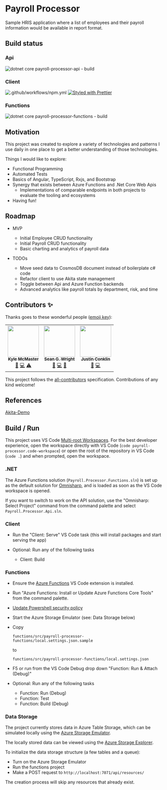 # Payroll Processor

Sample HRIS application where a list of employees and their payroll information would be available in report format.

## Build status

### Api

![dotnet core payroll-processor-api - build](https://github.com/KyleMcMaster/payroll-processor/workflows/dotnet%20core%20payroll-processor-api%20-%20build/badge.svg)

### Client

![.github/workflows/npm.yml](https://github.com/KyleMcMaster/payroll-processor/workflows/.github/workflows/npm.yml/badge.svg) [![Styled with Prettier](https://img.shields.io/badge/code_style-prettier-ff69b4.svg)](https://prettier.io)

### Functions

![dotnet core payroll-processor-functions - build](https://github.com/KyleMcMaster/payroll-processor/workflows/dotnet%20core%20payroll-processor-functions%20-%20build/badge.svg?branch=master)

## Motivation

This project was created to explore a variety of technologies and patterns I use daily in one place to get a better understanding of those technologies.

Things I would like to explore:

- Functional Programming
- Automated Tests
- Basics of Angular, TypeScript, Rxjs, and Bootstrap
- Synergy that exists between Azure Functions and .Net Core Web Apis
  - Implementations of comparable endpoints in both projects to evaluate the tooling and ecosystems
- Having fun!

## Roadmap

- MVP

  - Initial Employee CRUD functionality
  - Initial Payroll CRUD functionality
  - Basic charting and analytics of payroll data

- TODOs

  - Move seed data to CosmosDB document instead of boilerplate c# code
  - Refactor client to use Akita state management
  - Toggle between Api and Azure Function backends
  - Advanced analytics like payroll totals by department, risk, and time

## Contributors ✨

Thanks goes to these wonderful people ([emoji key](https://allcontributors.org/docs/en/emoji-key)):

<!-- ALL-CONTRIBUTORS-LIST:START - Do not remove or modify this section -->
<!-- prettier-ignore-start -->
<!-- markdownlint-disable -->
<table>
  <tr>
    <td align="center"><a href="https://github.com/KyleMcMaster"><img src="https://avatars1.githubusercontent.com/u/11415127?v=4" width="100px;" alt=""/><br /><sub><b>Kyle McMaster</b></sub></a><br /><a href="#design-KyleMcMaster" title="Design">🎨</a> <a href="https://github.com/KyleMcMaster/payroll-processor/commits?author=KyleMcMaster" title="Code">💻</a> <a href="https://github.com/KyleMcMaster/payroll-processor/commits?author=KyleMcMaster" title="Tests">⚠️</a></td>
    <td align="center"><a href="https://www.seangwright.me"><img src="https://avatars3.githubusercontent.com/u/1382768?v=4" width="100px;" alt=""/><br /><sub><b>Sean G. Wright</b></sub></a><br /><a href="#design-seangwright" title="Design">🎨</a> <a href="https://github.com/KyleMcMaster/payroll-processor/commits?author=seangwright" title="Code">💻</a> <a href="https://github.com/KyleMcMaster/payroll-processor/pulls?q=is%3Apr+reviewed-by%3Aseangwright" title="Reviewed Pull Requests">👀</a></td>
    <td align="center"><a href="https://conklin.dev"><img src="https://avatars2.githubusercontent.com/u/2951907?v=4" width="100px;" alt=""/><br /><sub><b>Justin Conklin</b></sub></a><br /><a href="https://github.com/KyleMcMaster/payroll-processor/pulls?q=is%3Apr+reviewed-by%3Aeyev" title="Reviewed Pull Requests">👀</a> <a href="https://github.com/KyleMcMaster/payroll-processor/commits?author=eyev" title="Code">💻</a></td>
  </tr>
</table>

<!-- markdownlint-enable -->
<!-- prettier-ignore-end -->

<!-- ALL-CONTRIBUTORS-LIST:END -->

This project follows the [all-contributors](https://github.com/all-contributors/all-contributors) specification. Contributions of any kind welcome!

## References

[Akita-Demo](https://github.com/seangwright/akita-demo)

## Build / Run

This project uses VS Code [Multi-root Workspaces](https://code.visualstudio.com/docs/editor/multi-root-workspaces).
For the best developer experience, open the workspace directly with VS Code (`code payroll-processor.code-workspace`)
or open the root of the repository in VS Code (`code .`) and when prompted, open the workspace.

### .NET

The Azure Functions solution (`Payroll.Processor.Functions.sln`) is set up as the default solution
for [Omnisharp](https://github.com/OmniSharp/omnisharp-vscode), and is loaded as soon as the
VS Code workspace is opened.

If you want to switch to work on the API solution, use the "Omnisharp: Select Project" command from the command palette
and select `Payroll.Processor.Api.sln`.

### Client

- Run the "Client: Serve" VS Code task (this will install packages and start serving the app)

- Optional: Run any of the following tasks

  - Client: Build

### Functions

- Ensure the [Azure Functions](https://marketplace.visualstudio.com/items?itemName=ms-azuretools.vscode-azurefunctions)
  VS Code extension is installed.

- Run "Azure Functions: Install or Update Azure Functions Core Tools" from the command palette.

- [Update Powershell security policy](https://github.com/Azure/azure-functions-core-tools/issues/1821#issuecomment-586925919)

- Start the Azure Storage Emulator (see: Data Storage below)

- Copy

  `functions/src/payroll-processor-functions/local.settings.json.sample`

  to

  `functions/src/payroll-processor-functions/local.settings.json`

- F5 or run from the VS Code Debug drop down "Function: Run & Attach (Debug)"

- Optional: Run any of the following tasks

  - Function: Run (Debug)
  - Function: Test
  - Function: Build (Debug)

### Data Storage

The project currently stores data in Azure Table Storage, which can be simulated locally using the [Azure Storage Emulator](https://docs.microsoft.com/en-us/azure/storage/common/storage-use-emulator).

The locally stored data can be viewed using the [Azure Storage Explorer](https://azure.microsoft.com/en-us/features/storage-explorer/).

To initialize the data storage structure (a few tables and a queue):

- Turn on the Azure Storage Emulator
- Run the functions project
- Make a POST request to `http://localhost:7071/api/resources/`

The creation process will skip any resources that already exist.
